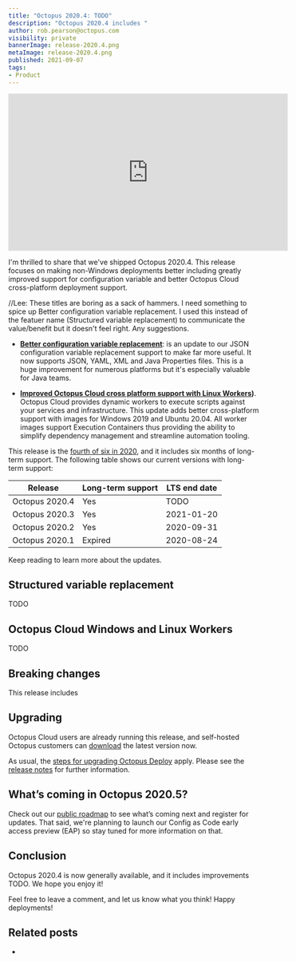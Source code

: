 ```yaml
---
title: "Octopus 2020.4: TODO"
description: "Octopus 2020.4 includes "
author: rob.pearson@octopus.com
visibility: private
bannerImage: release-2020.4.png
metaImage: release-2020.4.png
published: 2021-09-07
tags:
- Product
---
```


<iframe width="560" height="315" src="https://www.youtube.com/embed/xJqjn4s2VCI" frameborder="0" allowfullscreen></iframe>

I'm thrilled to share that we've shipped Octopus 2020.4. This release focuses on making non-Windows deployments better including greatly improved support for configuration variable and better Octopus Cloud cross-platform deployment support. 

//Lee: These titles are boring as a sack of hammers. I need something to spice up Better configuration variable replacement. I used this instead of the featuer name (Structured variable replacement) to communicate the value/benefit but it doesn't feel right. Any suggestions.

* **[Better configuration variable replacement](/blog/2020-09/octopus-release-2020-4/index.md#variables)**: is an update to our JSON configuration variable replacement support to make far more useful. It now supports JSON, YAML, XML and Java Properties files. This is a huge improvement for numerous platforms but it's especially valuable for Java teams.

* **[Improved Octopus Cloud cross platform support with Linux Workers](/blog/2020-09/octopus-release-2020-4/index.md#linux-dynamic-workers))**. Octopus Cloud provides dynamic workers to execute scripts against your services and infrastructure. This update adds better cross-platform support with images for Windows 2019 and Ubuntu 20.04. All worker images support Execution Containers thus providing the ability to simplify dependency management and streamline automation tooling.

This release is the [fourth of six in 2020](/blog/2020-03/releases-and-lts/index.md), and it includes six months of long-term support. The following table shows our current versions with long-term support:

| Release               | Long-term support  | LTS end date |
| --------------------- | ------------------ | ------------ |
| Octopus 2020.4        | Yes                | TODO         |
| Octopus 2020.3        | Yes                | 2021-01-20   |
| Octopus 2020.2        | Yes                | 2020-09-31   |
| Octopus 2020.1        | Expired            | 2020-08-24   |

Keep reading to learn more about the updates.

## Structured variable replacement

TODO

## Octopus Cloud Windows and Linux Workers

TODO

## Breaking changes

This release includes 



## Upgrading

Octopus Cloud users are already running this release, and self-hosted Octopus customers can [download](https://octopus.com/downloads/2020.3.0) the latest version now.  

As usual, the [steps for upgrading Octopus Deploy](https://octopus.com/docs/administration/upgrading) apply. Please see the [release notes](https://octopus.com/downloads/compare?to=2020.3.0) for further information.

## What’s coming in Octopus 2020.5?

Check out our [public roadmap](https://octopus.com/roadmap) to see what’s coming next and register for updates. That said, we're planning to launch our Config as Code early access preview (EAP) so stay tuned for more information on that. 

## Conclusion

Octopus 2020.4 is now generally available, and it includes improvements TODO. We hope you enjoy it! 

Feel free to leave a comment, and let us know what you think! Happy deployments!

## Related posts

* [](/blog/2020-07/using-jenkins-pipelines/index.md)
